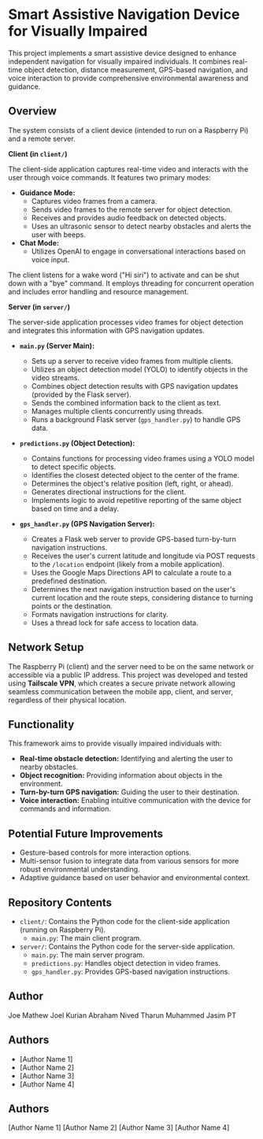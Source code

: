 # Smart Assistive Navigation Device for Visually Impaired

This project implements a smart assistive device designed to enhance independent navigation for visually impaired individuals. It combines real-time object detection, distance measurement, GPS-based navigation, and voice interaction to provide comprehensive environmental awareness and guidance.

## Overview

The system consists of a client device (intended to run on a Raspberry Pi) and a remote server.

**Client (in `client/`)**

The client-side application captures real-time video and interacts with the user through voice commands. It features two primary modes:

* **Guidance Mode:**
    * Captures video frames from a camera.
    * Sends video frames to the remote server for object detection.
    * Receives and provides audio feedback on detected objects.
    * Uses an ultrasonic sensor to detect nearby obstacles and alerts the user with beeps.
* **Chat Mode:**
    * Utilizes OpenAI to engage in conversational interactions based on voice input.

The client listens for a wake word ("Hi siri") to activate and can be shut down with a "bye" command. It employs threading for concurrent operation and includes error handling and resource management.

**Server (in `server/`)**

The server-side application processes video frames for object detection and integrates this information with GPS navigation updates.

* **`main.py` (Server Main):**
    * Sets up a server to receive video frames from multiple clients.
    * Utilizes an object detection model (YOLO) to identify objects in the video streams.
    * Combines object detection results with GPS navigation updates (provided by the Flask server).
    * Sends the combined information back to the client as text.
    * Manages multiple clients concurrently using threads.
    * Runs a background Flask server (`gps_handler.py`) to handle GPS data.

* **`predictions.py` (Object Detection):**
    * Contains functions for processing video frames using a YOLO model to detect specific objects.
    * Identifies the closest detected object to the center of the frame.
    * Determines the object's relative position (left, right, or ahead).
    * Generates directional instructions for the client.
    * Implements logic to avoid repetitive reporting of the same object based on time and a delay.

* **`gps_handler.py` (GPS Navigation Server):**
    * Creates a Flask web server to provide GPS-based turn-by-turn navigation instructions.
    * Receives the user's current latitude and longitude via POST requests to the `/location` endpoint (likely from a mobile application).
    * Uses the Google Maps Directions API to calculate a route to a predefined destination.
    * Determines the next navigation instruction based on the user's current location and the route steps, considering distance to turning points or the destination.
    * Formats navigation instructions for clarity.
    * Uses a thread lock for safe access to location data.

## Network Setup

The Raspberry Pi (client) and the server need to be on the same network or accessible via a public IP address. This project was developed and tested using **Tailscale VPN**, which creates a secure private network allowing seamless communication between the mobile app, client, and server, regardless of their physical location.

## Functionality

This framework aims to provide visually impaired individuals with:

* **Real-time obstacle detection:** Identifying and alerting the user to nearby obstacles.
* **Object recognition:** Providing information about objects in the environment.
* **Turn-by-turn GPS navigation:** Guiding the user to their destination.
* **Voice interaction:** Enabling intuitive communication with the device for commands and information.

## Potential Future Improvements

* Gesture-based controls for more interaction options.
* Multi-sensor fusion to integrate data from various sensors for more robust environmental understanding.
* Adaptive guidance based on user behavior and environmental context.

## Repository Contents

* `client/`: Contains the Python code for the client-side application (running on Raspberry Pi).
    * `main.py`: The main client program.
* `server/`: Contains the Python code for the server-side application.
    * `main.py`: The main server program.
    * `predictions.py`: Handles object detection in video frames.
    * `gps_handler.py`: Provides GPS-based navigation instructions.

## Author

Joe Mathew 
Joel Kurian Abraham 
Nived Tharun 
Muhammed Jasim PT 

## Authors

- [Author Name 1]
- [Author Name 2]
- [Author Name 3]
- [Author Name 4]

## Authors

[Author Name 1]
[Author Name 2]
[Author Name 3]
[Author Name 4]
